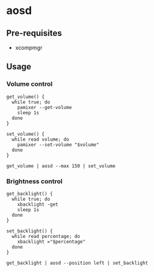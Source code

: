 # aosd

## Pre-requisites

- xcompmgr

## Usage

### Volume control

```console
get_volume() {
  while true; do
    pamixer --get-volume
    sleep 1s
  done
}

set_volume() {
  while read volume; do
    pamixer --set-volume "$volume"
  done
}

get_volume | aosd --max 150 | set_volume
```

### Brightness control

```console
get_backlight() {
  while true; do
    xbacklight -get
    sleep 1s
  done
}

set_backlight() {
  while read percentage; do
    xbacklight ="$percentage"
  done
}

get_backlight | aosd --position left | set_backlight
```
